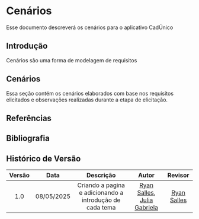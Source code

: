 # Cenários

Esse documento descreverá os cenários para o aplicativo CadÚnico

## Introdução 

Cenários são uma forma de modelagem de requisitos 

## Cenários

Essa seção contém os cenários elaborados com base nos requisitos elicitados e observações realizadas durante a etapa de elicitação. 


## Referências

## Bibliografia

## Histórico de Versão
| Versão |    Data    |    Descrição     |         Autor         |       Revisor      |
| :----: | :--------: | :--------------: | :-------------------: | :----------------: |
|  1.0   | 08/05/2025 | Criando a pagina e adicionando a introdução de cada tema | [Ryan Salles](https://github.com/RA-Salles), [Julia Gabriela](https://github.com/JuliaGabP) | [Ryan Salles](https://github.com/joaopedro) |

